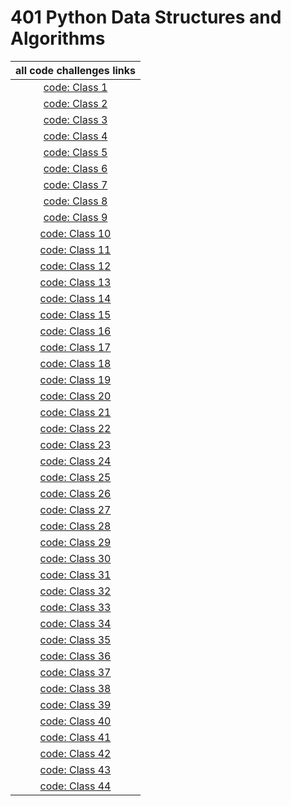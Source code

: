 # 401 Python Data Structures and Algorithms

| all code challenges links      |
| :-----:|
|[code: Class 1](https://github.com/fadiHB/data-structures-and-algorithms-python-401d2/tree/array-reverse)|
|[code: Class 2](https://github.com/fadiHB/data-structures-and-algorithms-python-401d2/tree/master/data_structures_and_algorithms/challenges/array_shift)|
|[code: Class 3](https://github.com/fadiHB/data-structures-and-algorithms-python-401d2/tree/array-binary-search/data_structures_and_algorithms/challenges/array_binary_search)|
|[code: Class 4](class-04)|
|[code: Class 5](class-05)|
|[code: Class 6](class-06)|
|[code: Class 7](class-07)|
|[code: Class 8](class-08)|
|[code: Class 9](class-09)|
|[code: Class 10](class-10)|
|[code: Class 11](class-11)|
|[code: Class 12](https://github.com/fadiHB/data-structures-and-algorithms-python-401d2/tree/master/data_structures_and_algorithms/data_structures/queue_with_stacks)|
|[code: Class 13](class-13)|
|[code: Class 14](class-14)|
|[code: Class 15](class-15)|
|[code: Class 16](class-16)|
|[code: Class 17](class-17)|
|[code: Class 18](class-18)|
|[code: Class 19](class-19)|
|[code: Class 20](class-20)|
|[code: Class 21](class-21)|
|[code: Class 22](class-22)|
|[code: Class 23](class-23)|
|[code: Class 24](class-24)|
|[code: Class 25](class-25)|
|[code: Class 26](class-26)|
|[code: Class 27](class-27)|
|[code: Class 28](class-28)|
|[code: Class 29](class-29)|
|[code: Class 30](class-30)|
|[code: Class 31](class-31)|
|[code: Class 32](class-32)|
|[code: Class 33](class-33)|
|[code: Class 34](class-34)|
|[code: Class 35](class-35)|
|[code: Class 36](class-36)|
|[code: Class 37](class-37)|
|[code: Class 38](class-38)|
|[code: Class 39](class-39)|
|[code: Class 40](class-40)|
|[code: Class 41](class-41)|
|[code: Class 42](class-42)|
|[code: Class 43](class-43)|
|[code: Class 44](class-44)|
